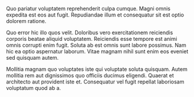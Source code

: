 Quo pariatur voluptatem reprehenderit culpa cumque. Magni omnis expedita est eos aut fugit. Repudiandae illum et consequatur sit est optio dolorem ratione.
 Quo error hic illo quos velit. Doloribus vero exercitationem reiciendis corporis beatae aliquid voluptatem. Reiciendis esse tempore est animi omnis corrupti enim fugit. Soluta ab est omnis sunt labore possimus. Nam hic ea optio aspernatur laborum. Vitae magnam nihil sunt enim eos eveniet sed quisquam autem.
 Mollitia magnam quo voluptates iste qui voluptate soluta quisquam. Autem mollitia rem aut dignissimos quo officiis ducimus eligendi. Quaerat et architecto aut provident iste et. Consequatur vel fugit repellat laboriosam voluptatum quod ab a.